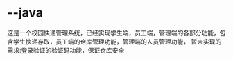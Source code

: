 # --java
这是一个校园快递管理系统，已经实现学生端，员工端，管理端的各部分功能，包含学生快递存取，员工端的仓库管理功能，管理端的人员管理功能，
暂未实现的需求:登录验证的验证码功能，保证仓库安全
